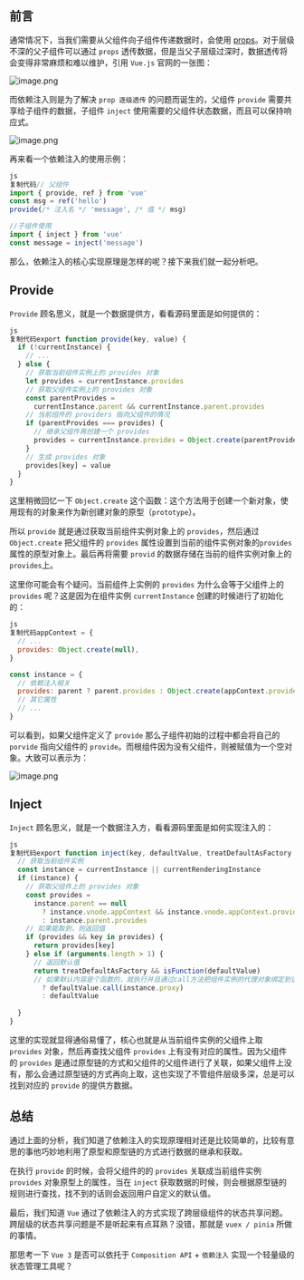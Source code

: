 ## 前言

通常情况下，当我们需要从父组件向子组件传递数据时，会使用 [props](https://link.juejin.cn/?target=https%3A%2F%2Fcn.vuejs.org%2Fguide%2Fcomponents%2Fprops.html)。对于层级不深的父子组件可以通过 `props` 透传数据，但是当父子层级过深时，数据透传将会变得非常麻烦和难以维护，引用 `Vue.js` 官网的一张图：

![image.png](https://p1-juejin.byteimg.com/tos-cn-i-k3u1fbpfcp/a31a94e4ba3f472bb2d037fc600f7201~tplv-k3u1fbpfcp-jj-mark:3024:0:0:0:q75.awebp)

而依赖注入则是为了解决 `prop 逐级透传` 的问题而诞生的，父组件 `provide` 需要共享给子组件的数据，子组件 `inject` 使用需要的父组件状态数据，而且可以保持响应式。

![image.png](https://p9-juejin.byteimg.com/tos-cn-i-k3u1fbpfcp/4b703605556c447bbb2fcd1739a412db~tplv-k3u1fbpfcp-jj-mark:3024:0:0:0:q75.awebp)

再来看一个依赖注入的使用示例：

```js
js
复制代码// 父组件
import { provide, ref } from 'vue'
const msg = ref('hello')
provide(/* 注入名 */ 'message', /* 值 */ msg)

//子组件使用
import { inject } from 'vue' 
const message = inject('message')
```

那么，依赖注入的核心实现原理是怎样的呢？接下来我们就一起分析吧。

## Provide

`Provide` 顾名思义，就是一个数据提供方，看看源码里面是如何提供的：

```js
js
复制代码export function provide(key, value) {
  if (!currentInstance) {
    // ...
  } else {
    // 获取当前组件实例上的 provides 对象
    let provides = currentInstance.provides
    // 获取父组件实例上的 provides 对象
    const parentProvides =
      currentInstance.parent && currentInstance.parent.provides
    // 当前组件的 providers 指向父组件的情况  
    if (parentProvides === provides) {
      // 继承父组件再创建一个 provides
      provides = currentInstance.provides = Object.create(parentProvides)
    }
    // 生成 provides 对象
    provides[key] = value
  }
}
```

这里稍微回忆一下 `Object.create` 这个函数：这个方法用于创建一个新对象，使用现有的对象来作为新创建对象的原型（`prototype`）。

所以 `provide` 就是通过获取当前组件实例对象上的 `provides`，然后通过 `Object.create` 把父组件的 `provides` 属性设置到当前的组件实例对象的`provides` 属性的原型对象上。最后再将需要 `provid` 的数据存储在当前的组件实例对象上的 `provides`上。

这里你可能会有个疑问，当前组件上实例的 `provides` 为什么会等于父组件上的 `provides` 呢？这是因为在组件实例 `currentInstance` 创建的时候进行了初始化的：

```js
js
复制代码appContext = {
  // ...
  provides: Object.create(null),
}

const instance = { 
  // 依赖注入相关 
  provides: parent ? parent.provides : Object.create(appContext.provides), 
  // 其它属性 
  // ... 
}
```

可以看到，如果父组件定义了 `provide` 那么子组件初始的过程中都会将自己的 `porvide` 指向父组件的 `provide`。而根组件因为没有父组件，则被赋值为一个空对象。大致可以表示为：

![image.png](https://p6-juejin.byteimg.com/tos-cn-i-k3u1fbpfcp/121a26eec5004650bdec9f6a08228faa~tplv-k3u1fbpfcp-jj-mark:3024:0:0:0:q75.awebp)

## Inject

`Inject` 顾名思义，就是一个数据注入方，看看源码里面是如何实现注入的：

```js
js
复制代码export function inject(key, defaultValue, treatDefaultAsFactory = false) {
  // 获取当前组件实例
  const instance = currentInstance || currentRenderingInstance
  if (instance) {
    // 获取父组件上的 provides 对象
    const provides =
      instance.parent == null
        ? instance.vnode.appContext && instance.vnode.appContext.provides
        : instance.parent.provides
    // 如果能取到，则返回值
    if (provides && key in provides) {
      return provides[key]
    } else if (arguments.length > 1) {
      // 返回默认值
      return treatDefaultAsFactory && isFunction(defaultValue)
      // 如果默认内容是个函数的，就执行并且通过call方法把组件实例的代理对象绑定到该函数的this上
        ? defaultValue.call(instance.proxy)
        : defaultValue
    
  }
}
```

这里的实现就显得通俗易懂了，核心也就是从当前组件实例的父组件上取 `provides` 对象，然后再查找父组件 `provides` 上有没有对应的属性。因为父组件的 `provides` 是通过原型链的方式和父组件的父组件进行了关联，如果父组件上没有，那么会通过原型链的方式再向上取，这也实现了不管组件层级多深，总是可以找到对应的 `provide` 的提供方数据。

## 总结

通过上面的分析，我们知道了依赖注入的实现原理相对还是比较简单的，比较有意思的事他巧妙地利用了原型和原型链的方式进行数据的继承和获取。

在执行 `provide` 的时候，会将父组件的的 `provides` 关联成当前组件实例 `provides` 对象原型上的属性，当在 `inject` 获取数据的时候，则会根据原型链的规则进行查找，找不到的话则会返回用户自定义的默认值。

最后，我们知道 `Vue` 通过了依赖注入的方式实现了跨层级组件的状态共享问题。跨层级的状态共享问题是不是听起来有点耳熟？没错，那就是 `vuex / pinia` 所做的事情。

那思考一下 `Vue 3` 是否可以依托于 `Composition API` + `依赖注入` 实现一个轻量级的状态管理工具呢？